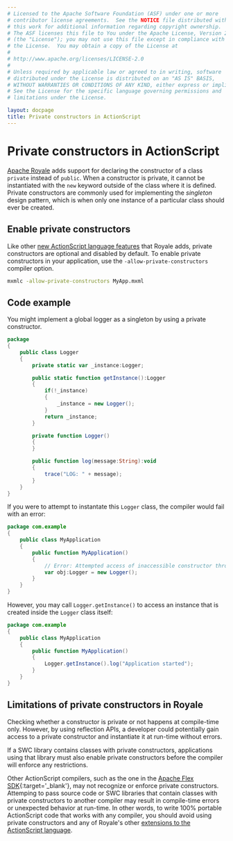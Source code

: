 ```yaml
---
# Licensed to the Apache Software Foundation (ASF) under one or more
# contributor license agreements.  See the NOTICE file distributed with
# this work for additional information regarding copyright ownership.
# The ASF licenses this file to You under the Apache License, Version 2.0
# (the "License"); you may not use this file except in compliance with
# the License.  You may obtain a copy of the License at
# 
# http://www.apache.org/licenses/LICENSE-2.0
# 
# Unless required by applicable law or agreed to in writing, software
# distributed under the License is distributed on an "AS IS" BASIS,
# WITHOUT WARRANTIES OR CONDITIONS OF ANY KIND, either express or implied.
# See the License for the specific language governing permissions and
# limitations under the License.

layout: docpage
title: Private constructors in ActionScript
---
```

# Private constructors in ActionScript

[Apache Royale](../..) adds support for declaring the constructor of a class `private` instead of `public`. When a constructor is private, it cannot be instantiated with the `new` keyword outside of the class where it is defined. Private constructors are commonly used for implementing the *singleton* design pattern, which is when only one instance of a particular class should ever be created.

## Enable private constructors

Like other [new ActionScript language features](new-language-features.html) that Royale adds, private constructors are optional and disabled by default. To enable private constructors in your application, use the `-allow-private-constructors` compiler option.

```sh
mxmlc -allow-private-constructors MyApp.mxml
```

## Code example

You might implement a global logger as a singleton by using a private constructor.

```actionscript
package
{
	public class Logger
	{
		private static var _instance:Logger;

		public static function getInstance():Logger
		{
			if(!_instance)
			{
				_instance = new Logger();
			}
			return _instance;
		}

		private function Logger()
		{
		}

		public function log(message:String):void
		{
			trace("LOG: " + message);
		}
	}
}
```

If you were to attempt to instantate this `Logger` class, the compiler would fail with an error:

```actionscript
package com.example
{
	public class MyApplication
	{
		public function MyApplication()
		{
			// Error: Attempted access of inaccessible constructor through a reference with static type Logger
			var obj:Logger = new Logger();
		}
	}
}
```

However, you may call `Logger.getInstance()` to access an instance that is created inside the `Logger` class itself:

```actionscript
package com.example
{
	public class MyApplication
	{
		public function MyApplication()
		{
			Logger.getInstance().log("Application started");
		}
	}
}
```

## Limitations of private constructors in Royale

Checking whether a constructor is private or not happens at compile-time only. However, by using reflection APIs, a developer could potentially gain access to a private constructor and instantiate it at run-time without errors.

If a SWC library contains classes with private constructors, applications using that library must also enable private constructors before the compiler will enforce any restrictions.

Other ActionScript compilers, such as the one in the [Apache Flex SDK](https://flex.apache.org/){:target='_blank'}, may not recognize or enforce private constructors. Attemping to pass source code or SWC libraries that contain classes with private constructors to another compiler may result in compile-time errors or unexpected behavior at run-time. In other words, to write 100% portable ActionScript code that works with any compiler, you should avoid using private constructors and any of Royale's other [extensions to the ActionScript language](new-language-features.html).